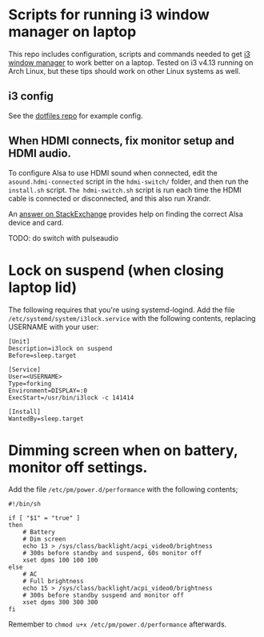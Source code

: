 # Scripts for running i3 window manager on laptop
This repo includes configuration, scripts and commands needed to get
[i3 window manager](http://i3wm.org/) to work better on a laptop.
Tested on i3 v4.13 running on Arch Linux, but these tips should work on
other Linux systems as well.


## i3 config
See the [dotfiles repo](https://github.com/ruudud/dotfiles/blob/master/i3/config)
for example config.


## When HDMI connects, fix monitor setup and HDMI audio.
To configure Alsa to use HDMI sound when connected,
edit the `asound.hdmi-connected` script in the `hdmi-switch/` folder, and then
run the `install.sh` script. `The hdmi-switch.sh` script is run each time the
HDMI cable is connected or disconnected, and this also run Xrandr.

An [answer on StackExchange](http://unix.stackexchange.com/questions/29185/how-to-check-why-sound-over-hdmi-doesnt-work)
provides help on finding the correct Alsa device and card.

TODO: do switch with pulseaudio


# Lock on suspend (when closing laptop lid)
The following requires that you're using systemd-logind.
Add the file `/etc/systemd/system/i3lock.service` with the following contents,
replacing USERNAME with your user:

```
[Unit]
Description=i3lock on suspend
Before=sleep.target

[Service]
User=<USERNAME>
Type=forking
Environment=DISPLAY=:0
ExecStart=/usr/bin/i3lock -c 141414

[Install]
WantedBy=sleep.target
```


# Dimming screen when on battery, monitor off settings.
Add the file `/etc/pm/power.d/performance` with the following contents;
 
```shell
#!/bin/sh

if [ "$1" = "true" ]
then 
    # Battery
    # Dim screen
    echo 13 > /sys/class/backlight/acpi_video0/brightness
    # 300s before standby and suspend, 60s monitor off
    xset dpms 100 100 100
else
    # AC
    # Full brightness
    echo 15 > /sys/class/backlight/acpi_video0/brightness
    # 300s before standby suspend and monitor off
    xset dpms 300 300 300
fi
```

Remember to `chmod u+x /etc/pm/power.d/performance` afterwards.
